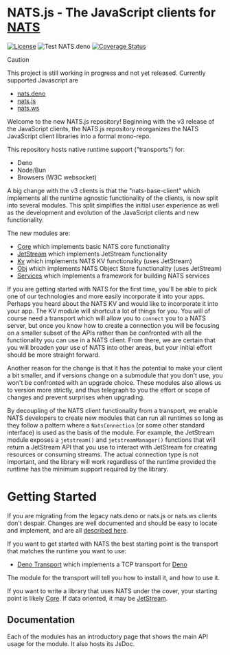 # NATS.js - The JavaScript clients for [NATS](http://nats.io)

[![License](https://img.shields.io/badge/Licence-Apache%202.0-blue.svg)](./LICENSE)
![Test NATS.deno](https://github.com/nats-io/nats.deno/workflows/NATS.deno/badge.svg)
[![Coverage Status](https://coveralls.io/repos/github/nats-io/nats.deno/badge.svg?branch=main)](https://coveralls.io/github/nats-io/nats.deno?branch=main)


> [!CAUTION]
> This project is still working in progress and not yet released. Currently supported Javascript are
> - [nats.deno](https://github.com/nats-io/nats.deno)
> - [nats.js](https://github.com/nats-io/nats.js)
> - [nats.ws](https://github.com/nats-io/nats.ws)



Welcome to the new NATS.js repository! Beginning with the v3 release of the
JavaScript clients, the NATS.js repository reorganizes the NATS JavaScript
client libraries into a formal mono-repo.

This repository hosts native runtime support ("transports") for:

- Deno
- Node/Bun
- Browsers (W3C websocket)

A big change with the v3 clients is that the "nats-base-client" which implements
all the runtime agnostic functionality of the clients, is now split into several
modules. This split simplifies the initial user experience as well as the
development and evolution of the JavaScript clients and new functionality.

The new modules are:

- [Core](core/README.md) which implements basic NATS core functionality
- [JetStream](jetstream/README.md) which implements JetStream functionality
- [Kv](kv/README.md) which implements NATS KV functionality (uses JetStream)
- [Obj](obj/README.md) which implements NATS Object Store functionality (uses
  JetStream)
- [Services](obj/README.md) which implements a framework for building NATS
  services

If you are getting started with NATS for the first time, you'll be able to pick
one of our technologies and more easily incorporate it into your apps. Perhaps
you heard about the NATS KV and would like to incorporate it into your app. The
KV module will shortcut a lot of things for you. You will of course need a
transport which will allow you to `connect` you to a NATS server, but once you
know how to create a connection you will be focusing on a smaller subset of the
APIs rather than be confronted with all the functionality you can use in a NATS
client. From there, we are certain that you will broaden your use of NATS into
other areas, but your initial effort should be more straight forward.

Another reason for the change is that it has the potential to make your client a
bit smaller, and if versions change on a submodule that you don't use, you won't
be confronted with an upgrade choice. These modules also allows us to version
more strictly, and thus telegraph to you the effort or scope of changes and
prevent surprises when upgrading.

By decoupling of the NATS client functionality from a transport, we enable NATS
developers to create new modules that can run all runtimes so long as they
follow a pattern where a `NatsConnection` (or some other standard interface) is
used as the basis of the module. For example, the JetStream module exposes a
`jetstream()` and `jetstreamManager()` functions that will return a JetStream
API that you use to interact with JetStream for creating resources or consuming
streams. The actual connection type is not important, and the library will work
regardless of the runtime provided the runtime has the minimum support required
by the library.

# Getting Started

If you are migrating from the legacy nats.deno or nats.js or nats.ws clients
don't despair. Changes are well documented and should be easy to locate and
implement, and are all [described here](migration.md).

If you want to get started with NATS the best starting point is the transport
that matches the runtime you want to use:

- [Deno Transport](transport-deno/README.md) which implements a TCP transport
  for [Deno](https://deno.land)

The module for the transport will tell you how to install it, and how to use it.

If you want to write a library that uses NATS under the cover, your starting
point is likely [Core](core/README.md). If data oriented, it may be
[JetStream](jetstream/README.md).

## Documentation

Each of the modules has an introductory page that shows the main API usage for
the module. It also hosts its JsDoc.
